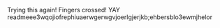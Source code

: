 Trying this again!
Fingers crossed!
YAY
readmeee3wqojiofrephiuaerwgerwgvjoerlgjerjkb;ehbersblo3ewmjhelor
